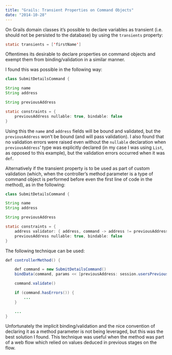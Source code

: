 ```yaml
---
title: "Grails: Transient Properties on Command Objects"
date: "2014-10-28"
---
```


On Grails domain classes it’s possible to declare variables as transient (i.e. should not be persisted to the database) by using the `transients` property:

```java
static transients = ['firstName']
```

Oftentimes its desirable to declare properties on command objects and exempt them from binding/validation in a similar manner.

I found this was possible in the following way:

```java
class SubmitDetailsCommand {

String name
String address

String previousAddress

static constraints = {
    previousAddress nullable: true, bindable: false
}
```

Using this the `name` and `address` fields will be bound and validated, but the `previousAddress` won’t be bound (and will pass validation). I also found that no validation errors were raised even without the `nullable` declaration when `previousAddress`‘ type was explicitly declared (in my case I was using `List`, as opposed to this example), but the validation errors occurred when it was `def`.

Alternatively if the transient property is to be used as part of custom validation (which, when the controller’s method parameter is a type of command object is performed before even the first line of code in the method), as in the following:

```java
class SubmitDetailsCommand {

String name
String address

String previousAddress

static constraints = {
    address validator: { address, command -> address != previousAddress }
    previousAddress nullable: true, bindable: false
}
```

The following technique can be used:

```java
def controllerMethod() {

    def command = new SubmitDetailsCommand()
    bindData(command, params << [previousAddress: session.usersPreviousAddress], [include: ['name', 'address', 'previousAddress']])

    command.validate()

    if (command.hasErrors()) {
        ...
    }

    ...
}
```

Unfortunately the implicit binding/validation and the nice convention of declaring it as a method parameter is not being leveraged, but this was the best solution I found. This technique was useful when the method was part of a web flow which relied on values deduced in previous stages on the flow.
